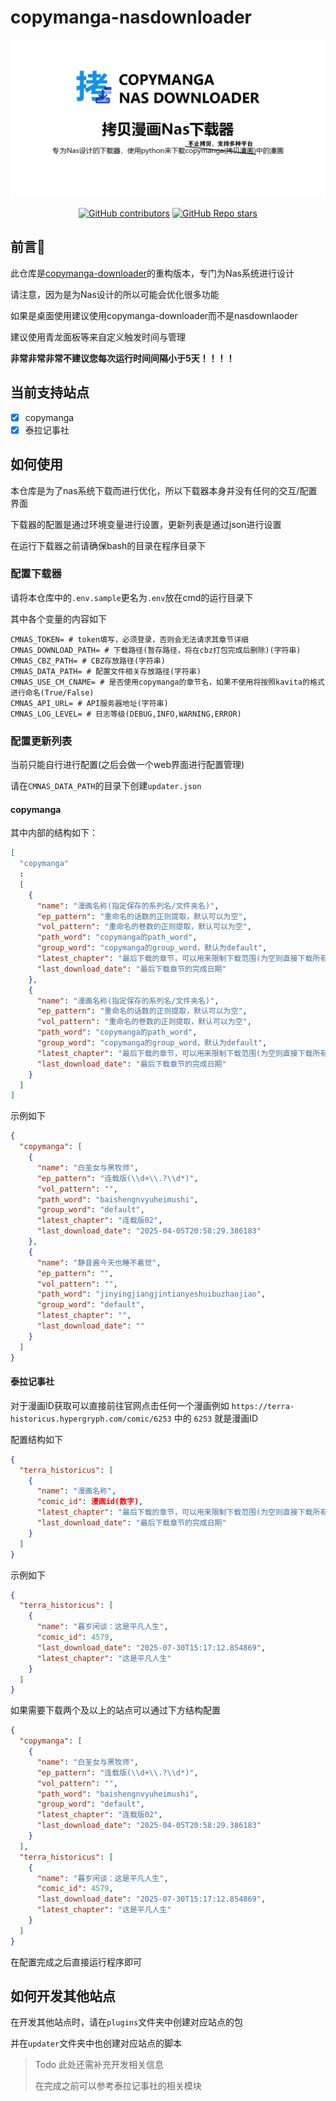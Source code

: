 # copymanga-nasdownloader

![social-media](./assets/social-media.png)

<p align="center">
  <!--<a href="https://pypi.org/project/copymanga-downloader/" target="_blank"><img alt="PyPI - Version" src="https://img.shields.io/pypi/v/copymanga-downloader?style=for-the-badge&logo=PyPI"></a>-->
  <a href="https://github.com/misaka10843/copymanga-nasdownloader/graphs/contributors" target="_blank"><img alt="GitHub contributors" src="https://img.shields.io/github/contributors/misaka10843/copymanga-nasdownloader?style=for-the-badge&logo=github"></a>
  <a href="https://github.com/misaka10843/copymanga-nasdownloader/stargazers" target="_blank"><img alt="GitHub Repo stars" src="https://img.shields.io/github/stars/misaka10843/copymanga-nasdownloader?style=for-the-badge&label=%E2%AD%90STAR"></a>
</p>

## 前言💭

此仓库是[copymanga-downloader](https://github.com/misaka10843/copymanga-downloader)的重构版本，专门为Nas系统进行设计

请注意，因为是为Nas设计的所以可能会优化很多功能

如果是桌面使用建议使用copymanga-downloader而不是nasdownlaoder

建议使用青龙面板等来自定义触发时间与管理

**非常非常非常不建议您每次运行时间间隔小于5天！！！！**

## 当前支持站点

- [x] copymanga
- [x] 泰拉记事社

## 如何使用

本仓库是为了nas系统下载而进行优化，所以下载器本身并没有任何的交互/配置界面

下载器的配置是通过环境变量进行设置，更新列表是通过json进行设置

在运行下载器之前请确保bash的目录在程序目录下

### 配置下载器

请将本仓库中的`.env.sample`更名为`.env`放在cmd的运行目录下

其中各个变量的内容如下

```dotenv
CMNAS_TOKEN= # token填写，必须登录，否则会无法请求其章节详细
CMNAS_DOWNLOAD_PATH= # 下载路径(暂存路径，将在cbz打包完成后删除)(字符串)
CMNAS_CBZ_PATH= # CBZ存放路径(字符串)
CMNAS_DATA_PATH= # 配置文件相关存放路径(字符串)
CMNAS_USE_CM_CNAME= # 是否使用copymanga的章节名，如果不使用将按照kavita的格式进行命名(True/False)
CMNAS_API_URL= # API服务器地址(字符串)
CMNAS_LOG_LEVEL= # 日志等级(DEBUG,INFO,WARNING,ERROR)
```

### 配置更新列表

当前只能自行进行配置(之后会做一个web界面进行配置管理)

请在`CMNAS_DATA_PATH`的目录下创建`updater.json`

#### copymanga

其中内部的结构如下：

```json
[
  "copymanga"
  :
  [
    {
      "name": "漫画名称(指定保存的系列名/文件夹名)",
      "ep_pattern": "重命名的话数的正则提取，默认可以为空",
      "vol_pattern": "重命名的卷数的正则提取，默认可以为空",
      "path_word": "copymanga的path_word",
      "group_word": "copymanga的group_word，默认为default",
      "latest_chapter": "最后下载的章节，可以用来限制下载范围(为空则直接下载所有的内容)",
      "last_download_date": "最后下载章节的完成日期"
    },
    {
      "name": "漫画名称(指定保存的系列名/文件夹名)",
      "ep_pattern": "重命名的话数的正则提取，默认可以为空",
      "vol_pattern": "重命名的卷数的正则提取，默认可以为空",
      "path_word": "copymanga的path_word",
      "group_word": "copymanga的group_word，默认为default",
      "latest_chapter": "最后下载的章节，可以用来限制下载范围(为空则直接下载所有的内容)",
      "last_download_date": "最后下载章节的完成日期"
    }
  ]
]
```

示例如下

````json
{
  "copymanga": [
    {
      "name": "白圣女与黑牧师",
      "ep_pattern": "连载版(\\d+\\.?\\d*)",
      "vol_pattern": "",
      "path_word": "baishengnvyuheimushi",
      "group_word": "default",
      "latest_chapter": "连载版02",
      "last_download_date": "2025-04-05T20:58:29.386183"
    },
    {
      "name": "静音酱今天也睡不着觉",
      "ep_pattern": "",
      "vol_pattern": "",
      "path_word": "jinyingjiangjintianyeshuibuzhaojiao",
      "group_word": "default",
      "latest_chapter": "",
      "last_download_date": ""
    }
  ]
}
````

#### 泰拉记事社

对于漫画ID获取可以直接前往官网点击任何一个漫画例如 `https://terra-historicus.hypergryph.com/comic/6253` 中的 `6253`
就是漫画ID

配置结构如下

```json
{
  "terra_historicus": [
    {
      "name": "漫画名称",
      "comic_id": 漫画id(数字),
      "latest_chapter": "最后下载的章节，可以用来限制下载范围(为空则直接下载所有的内容)",
      "last_download_date": "最后下载章节的完成日期"
    }
  ]
}
```

示例如下

```json
{
  "terra_historicus": [
    {
      "name": "暮岁闲谈：这是平凡人生",
      "comic_id": 4579,
      "last_download_date": "2025-07-30T15:17:12.854869",
      "latest_chapter": "这是平凡人生"
    }
  ]
}
```

如果需要下载两个及以上的站点可以通过下方结构配置

```json
{
  "copymanga": [
    {
      "name": "白圣女与黑牧师",
      "ep_pattern": "连载版(\\d+\\.?\\d*)",
      "vol_pattern": "",
      "path_word": "baishengnvyuheimushi",
      "group_word": "default",
      "latest_chapter": "连载版02",
      "last_download_date": "2025-04-05T20:58:29.386183"
    }
  ],
  "terra_historicus": [
    {
      "name": "暮岁闲谈：这是平凡人生",
      "comic_id": 4579,
      "last_download_date": "2025-07-30T15:17:12.854869",
      "latest_chapter": "这是平凡人生"
    }
  ]
}
```

在配置完成之后直接运行程序即可

## 如何开发其他站点

在开发其他站点时，请在`plugins`文件夹中创建对应站点的包

并在`updater`文件夹中也创建对应站点的脚本

> Todo 此处还需补充开发相关信息
>
> 在完成之前可以参考泰拉记事社的相关模块
